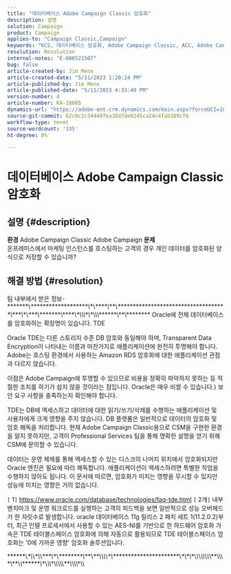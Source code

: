 ```yaml
---
title: "데이터베이스 Adobe Campaign Classic 암호화"
description: 설명
solution: Campaign
product: Campaign
applies-to: "Campaign Classic,Campaign"
keywords: "KCS, 데이터베이스 암호화, Adobe Campaign Classic, ACC, Adobe Campaign, FAQ"
resolution: Resolution
internal-notes: "E-000521507"
bug: false
article-created-by: Jim Menn
article-created-date: "5/11/2023 1:20:24 PM"
article-published-by: Jim Menn
article-published-date: "5/11/2023 4:33:49 PM"
version-number: 4
article-number: KA-18005
dynamics-url: "https://adobe-ent.crm.dynamics.com/main.aspx?forceUCI=1&pagetype=entityrecord&etn=knowledgearticle&id=4590d090-feef-ed11-8849-6045bd006295"
source-git-commit: 62c0c2c34449fea38d7de0245ca24c4fab189cf6
workflow-type: tm+mt
source-wordcount: '335'
ht-degree: 0%

---
```


# 데이터베이스 Adobe Campaign Classic 암호화

## 설명 {#description}


<b>환경</b>
Adobe Campaign Classic Adobe Campaign
<b>문제</b>
<br>온프레미스에서 마케팅 인스턴스를 호스팅하는 고객의 경우 개인 데이터를 암호화된 양식으로 저장할 수 있습니까?



## 해결 방법 {#resolution}


팀 내부에서 받은 정보- \*\*\*\*\*\*\*\\*\*\*\*\*\*\*\*\*\*\*\*\*\*\*\*\*\*\*\*\\*\*\\*\*\*\*\*\\*\*\*\\*\*\*\*\*\*\*\*\*\*\*\*\*\*\*\*\*\*\*\*\*\*\*\*\*\*\*\*\*\*\*\*\*\*\*\*\*\\\*\*\*\\*\*\\*\*\*\*\\*\*\*\*\*\*\*\*\\\*\*\*\*\\*\*\\\\\\\*\\*\*\\\\\\\*\*\*\*\*\*\\\*\*\\*\*\*\*\*\*\*\* Oracle에 전체 데이터베이스를 암호화하는 확장명이 있습니다. TDE

Oracle TDE는 다른 스토리지 수준 DB 암호와 동일해야 하며, Transparent Data Encryption이 나타내는 이름과 마찬가지로 애플리케이션에 완전히 투명해야 합니다. Adobe는 호스팅 환경에서 사용하는 Amazon RDS 암호화에 대한 애플리케이션 관점과 다르지 않습니다.

이점은 Adobe Campaign에 투명할 수 있으므로 비용을 정확히 파악하지 못하는 등 적절한 조치를 하기가 쉽지 않을 것이라는 점입니다. Oracle은 매우 비쌀 수 있습니다.) 보안 요구 사항을 충족하는지 확인해야 합니다.

TDE는 DB에 액세스하고 데이터에 대한 읽기/쓰기/삭제를 수행하는 애플리케이션 및 사용자에게 크게 영향을 주지 않습니다. DB 플랫폼은 일반적으로 데이터의 암호화 및 암호 해독을 처리합니다. 현재 Adobe Campaign Classic용으로 CSM을 구현한 환경을 알지 못하지만, 고객이 Professional Services 팀을 통해 명확한 설명을 얻기 위해 CSM에 문의할 수 있습니다.

데이터는 운영 체제를 통해 액세스할 수 있는 디스크의 나머지 위치에서 암호화되지만 Oracle 엔진은 필요에 따라 해독합니다. 애플리케이션이 액세스하려면 특별한 작업을 수행하지 않아도 됩니다. 이 문서에 따르면, 암호화가 미치는 영향을 무시할 수 있지만 성능에 미치는 영향은 거의 없습니다.

`[` 1`]`  https://www.oracle.com/database/technologies/faq-tde.html
`[` 2개`]`  내부 벤치마크 및 운영 워크로드를 실행하는 고객의 피드백을 보면 일반적으로 성능 오버헤드가 한 자릿수로 발생합니다. oracle 데이터베이스 11g 릴리스 2 패치 세트 1(11.2.0.2)부터, 최근 인텔 프로세서에서 사용할 수 있는 AES-NI를 기반으로 한 하드웨어 암호화 가속은 TDE 테이블스페이스 암호화에 의해 자동으로 활용되므로 TDE 테이블스페이스 암호화는 &#39;0에 가까운 영향&#39; 암호화 솔루션입니다.

\*\*\*\*\*\*\\*\*\\*\\*\*\\*\\*\*\*\*\\*\*\\*\*\*\*\*\*\*\*\*\\*\*\*\\*\*\*\\*\\*\\*\\*\*\\*\*\*\*\*\*\*\*\*\*\*\*\*\*\*\*\*\*\*\*\*\*\*\\*\*\\\*\\*\*\\*\\*\\*\\\\*\\*\\*\\\*\*\\\\\\\*\\\*\*\\*\\\*\*\*\*\*\*\\*\*\\*\\\\\*\\\\*\\\\\\*\*\*\\*\\\\\\*\\\
